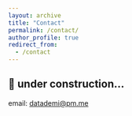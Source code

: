 ```yaml
---
layout: archive
title: "Contact"
permalink: /contact/
author_profile: true
redirect_from:
  - /contact
---
```



## 🚧 under construction...

email: datademi@pm.me
